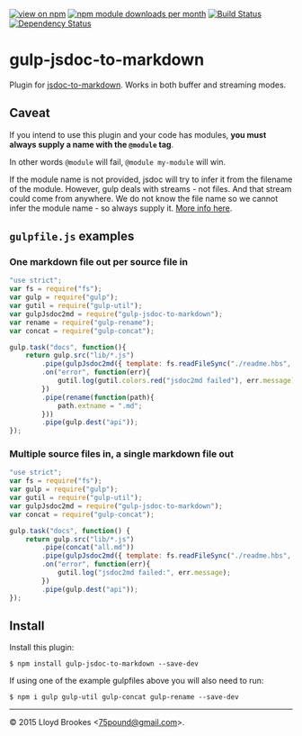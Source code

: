 [![view on npm](http://img.shields.io/npm/v/gulp-jsdoc-to-markdown.svg)](https://www.npmjs.org/package/gulp-jsdoc-to-markdown)
[![npm module downloads per month](http://img.shields.io/npm/dm/gulp-jsdoc-to-markdown.svg)](https://www.npmjs.org/package/gulp-jsdoc-to-markdown)
[![Build Status](https://travis-ci.org/jsdoc2md/gulp-jsdoc-to-markdown.svg?branch=master)](https://travis-ci.org/jsdoc2md/gulp-jsdoc-to-markdown)
[![Dependency Status](https://david-dm.org/jsdoc2md/gulp-jsdoc-to-markdown.svg)](https://david-dm.org/jsdoc2md/gulp-jsdoc-to-markdown)

# gulp-jsdoc-to-markdown
Plugin for [jsdoc-to-markdown](https://github.com/jsdoc2md/jsdoc-to-markdown). Works in both buffer and streaming modes.

## Caveat
If you intend to use this plugin and your code has modules, **you must always supply a name with the `@module` tag**. 

In other words `@module` will fail, `@module my-module` will win. 

If the module name is not provided, jsdoc will try to infer it from the filename of the module. However, gulp deals with streams - not files. And that stream could come from anywhere. We do not know the file name so we cannot infer the module name - so always supply it. [More info here](http://usejsdoc.org/tags-module.html). 

## `gulpfile.js` examples

### One markdown file out per source file in
```js
"use strict";
var fs = require("fs");
var gulp = require("gulp");
var gutil = require("gulp-util");
var gulpJsdoc2md = require("gulp-jsdoc-to-markdown");
var rename = require("gulp-rename");
var concat = require("gulp-concat");

gulp.task("docs", function(){
    return gulp.src("lib/*.js")
        .pipe(gulpJsdoc2md({ template: fs.readFileSync("./readme.hbs", "utf8") }))
        .on("error", function(err){
            gutil.log(gutil.colors.red("jsdoc2md failed"), err.message)
        })
        .pipe(rename(function(path){
            path.extname = ".md";
        }))
        .pipe(gulp.dest("api"));
});
```

### Multiple source files in, a single markdown file out
```js
"use strict";
var fs = require("fs");
var gulp = require("gulp");
var gutil = require("gulp-util");
var gulpJsdoc2md = require("gulp-jsdoc-to-markdown");
var concat = require("gulp-concat");

gulp.task("docs", function() {
    return gulp.src("lib/*.js")
        .pipe(concat("all.md"))
        .pipe(gulpJsdoc2md({ template: fs.readFileSync("./readme.hbs", "utf8") }))
        .on("error", function(err){
            gutil.log("jsdoc2md failed:", err.message);
        })
        .pipe(gulp.dest("api"));
});
```

## Install
Install this plugin:
```
$ npm install gulp-jsdoc-to-markdown --save-dev
```
If using one of the example gulpfiles above you will also need to run:
```
$ npm i gulp gulp-util gulp-concat gulp-rename --save-dev
```

* * *

&copy; 2015 Lloyd Brookes \<75pound@gmail.com\>.
